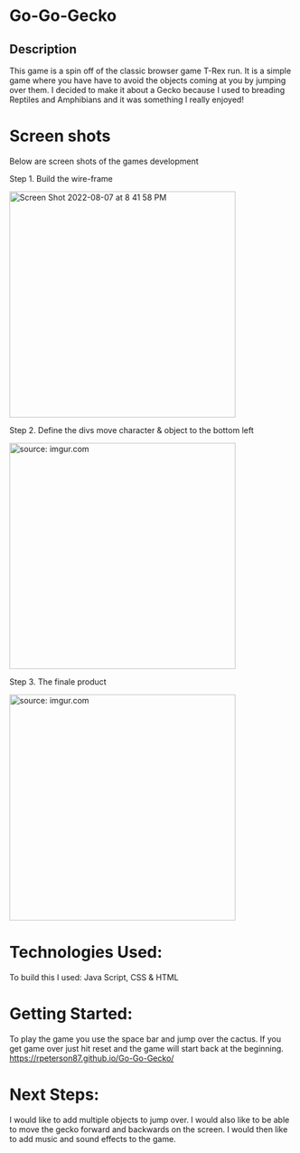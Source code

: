 # Go-Go-Gecko

## Description
This game is a spin off of the classic browser game T-Rex run. It is a simple game where you have have to avoid the objects coming at you by jumping over them. I decided to make it about a Gecko because I used to breading Reptiles and Amphibians and it was something I really enjoyed! 

# Screen shots
 Below are screen shots of the games development
 
 Step 1. Build the wire-frame

 <img width="400" alt="Screen Shot 2022-08-07 at 8 41 58 PM" src="https://user-images.githubusercontent.com/9807461/184040251-3f35dc1c-00eb-4852-a521-96bc08db60da.png">

Step 2. Define the divs move character & object to the bottom left

<a href="https://imgur.com/zCxyy7o"><img width="400" src="https://i.imgur.com/zCxyy7o.png" title="source: imgur.com" /></a>

Step 3. The finale product 

<a href="https://imgur.com/Um7ecNI"><img width="400" src="https://i.imgur.com/Um7ecNI.png" title="source: imgur.com" /></a>

# Technologies Used: 
To build this I used: Java Script, CSS & HTML 

# Getting Started:
To play the game you use the space bar and jump over the cactus. If you get game over just hit reset and the game will start back at the beginning. 
https://rpeterson87.github.io/Go-Go-Gecko/


# Next Steps:
I would like to add multiple objects to jump over. I would also like to be able to move the gecko forward and backwards on the screen. I would then like to add music and sound effects to the game.


